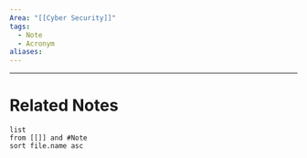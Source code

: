```yaml
---
Area: "[[Cyber Security]]"
tags:
  - Note
  - Acronym
aliases:
---
```




---
# Related Notes
```dataview
list
from [[]] and #Note 
sort file.name asc
```
